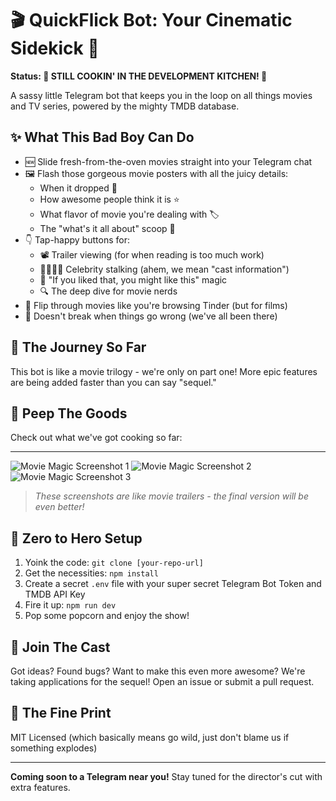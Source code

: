 # 🎬 QuickFlick Bot: Your Cinematic Sidekick 🍿

**Status: 🚧 STILL COOKIN' IN THE DEVELOPMENT KITCHEN! 🚧**

A sassy little Telegram bot that keeps you in the loop on all things movies and TV series, powered by the mighty TMDB database.

## ✨ What This Bad Boy Can Do

- 🆕 Slide fresh-from-the-oven movies straight into your Telegram chat
- 🖼️ Flash those gorgeous movie posters with all the juicy details:
  - When it dropped 📅
  - How awesome people think it is ⭐
  - What flavor of movie you're dealing with 🏷️
  - The "what's it all about" scoop 📝
- 👇 Tap-happy buttons for:
  - 📽️ Trailer viewing (for when reading is too much work)
  - 👨‍👩‍👧‍👦 Celebrity stalking (ahem, we mean "cast information")
  - 🤔 "If you liked that, you might like this" magic
  - 🔍 The deep dive for movie nerds
- 📄 Flip through movies like you're browsing Tinder (but for films)
- 🛟 Doesn't break when things go wrong (we've all been there)

## 🚀 The Journey So Far

This bot is like a movie trilogy - we're only on part one! More epic features are being added faster than you can say "sequel."

## 📱 Peep The Goods

Check out what we've got cooking so far:

---

![Movie Magic Screenshot 1](./src/screenshots/screenshot1.jpg)
![Movie Magic Screenshot 2](./src/screenshots/screenshot2.jpg)
![Movie Magic Screenshot 3](./src/screenshots/screenshot3.jpg)

> _These screenshots are like movie trailers - the final version will be even better!_

## 🏁 Zero to Hero Setup

1. Yoink the code: `git clone [your-repo-url]`
2. Get the necessities: `npm install`
3. Create a secret `.env` file with your super secret Telegram Bot Token and TMDB API Key
4. Fire it up: `npm run dev`
5. Pop some popcorn and enjoy the show!

## 🤝 Join The Cast

Got ideas? Found bugs? Want to make this even more awesome? We're taking applications for the sequel! Open an issue or submit a pull request.

## 📜 The Fine Print

MIT Licensed (which basically means go wild, just don't blame us if something explodes)

---

**Coming soon to a Telegram near you!** Stay tuned for the director's cut with extra features.